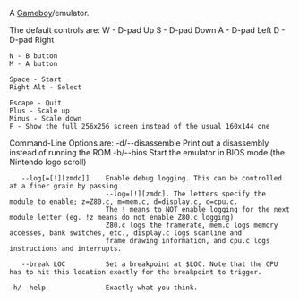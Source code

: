   

A [Gameboy](https://en.wikipedia.org/wiki/Gameboy)/emulator.  


The default controls are:
    W - D-pad Up
    S - D-pad Down
    A - D-pad Left
    D - D-pad Right

    N - B button
    M - A button

    Space - Start
    Right Alt - Select

    Escape - Quit
    Plus - Scale up
    Minus - Scale down
    F - Show the full 256x256 screen instead of the usual 160x144 one


Command-Line Options are:
    -d/--disassemble        Print out a disassembly instead of running the ROM
    -b/--bios               Start the emulator in BIOS mode (the Nintendo logo scroll)

       --log[=[!][zmdc]]    Enable debug logging. This can be controlled at a finer grain by passing
                            --log=[!][zmdc]. The letters specify the module to enable; z=Z80.c, m=mem.c, d=display.c, c=cpu.c.
                            The ! means to NOT enable logging for the next module letter (eg. !z means do not enable Z80.c logging)
                            Z80.c logs the framerate, mem.c logs memory accesses, bank switches, etc., display.c logs scanline and
                            frame drawing information, and cpu.c logs instructions and interrupts.

       --break LOC          Set a breakpoint at $LOC. Note that the CPU has to hit this location exactly for the breakpoint to trigger.

    -h/--help               Exactly what you think.


